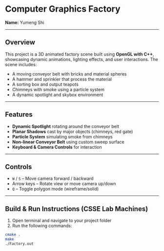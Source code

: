 # Computer Graphics Factory  
**Name:** Yumeng Shi  

---

## Overview  

This project is a 3D animated factory scene built using **OpenGL with C++**, showcasing dynamic animations, lighting effects, and user interactions. The scene includes:

- A moving conveyor belt with bricks and material spheres  
- A hammer and sprinkler that process the material  
- A sorting box and output teapots  
- Chimneys with smoke using a particle system  
- A dynamic spotlight and skybox environment  

---

## Features  

- **Dynamic Spotlight** rotating around the conveyor belt  
- **Planar Shadows** cast by major objects (chimneys, red gate)  
- **Particle System** simulating smoke from chimneys  
- **Non-linear Conveyor Belt** using custom sweep surface  
- **Keyboard & Camera Controls** for interaction  

---

## Controls  

- `W` / `S` – Move camera forward / backward  
- Arrow keys – Rotate view or move camera up/down  
- `Q` – Toggle polygon mode (wireframe/solid)  

---

## Build & Run Instructions (CSSE Lab Machines)  

1. Open terminal and navigate to your project folder  
2. Run the following commands:

```bash
cmake .
make
./Factory.out
